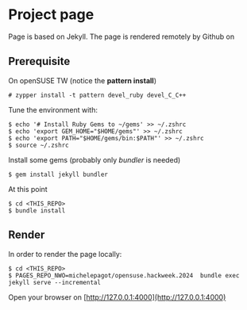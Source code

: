 # Project page

Page is based on Jekyll. The page is rendered remotely by Github on 

## Prerequisite

On openSUSE TW (notice the **pattern install**)
```
# zypper install -t pattern devel_ruby devel_C_C++
```

Tune the environment with:
```
$ echo '# Install Ruby Gems to ~/gems' >> ~/.zshrc
$ echo 'export GEM_HOME="$HOME/gems"' >> ~/.zshrc
$ echo 'export PATH="$HOME/gems/bin:$PATH"' >> ~/.zshrc
$ source ~/.zshrc
```

Install some gems (probably only *bundler* is needed)
```
$ gem install jekyll bundler
```

At this point
```
$ cd <THIS_REPO>
$ bundle install
```

## Render
In order to render the page locally:

```
$ cd <THIS_REPO>
$ PAGES_REPO_NWO=michelepagot/opensuse.hackweek.2024  bundle exec jekyll serve --incremental
```

Open your browser on [http://127.0.0.1:4000](http://127.0.0.1:4000)